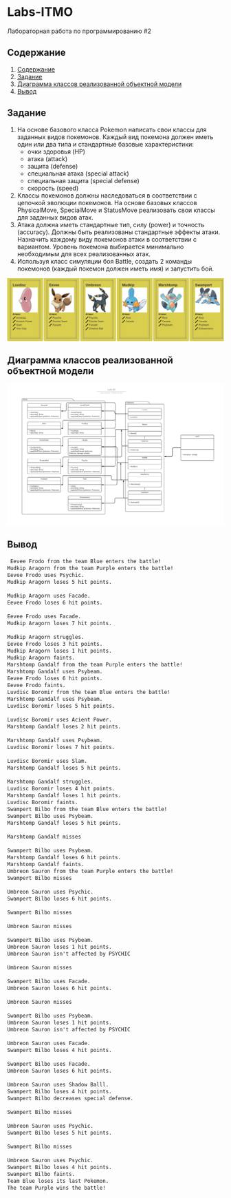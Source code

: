 # Labs-ITMO
Лабораторная работа по программированию #2 

## Содержание

1. [Содержание](#содержание)
1. [Задание](#задание)
1. [Диаграмма классов реализованной объектной модели](#диаграмма)
1. [Вывод ](#вывод)

## Задание

1. На основе базового класса Pokemon написать свои классы для заданных видов покемонов. Каждый вид покемона должен иметь один или два типа и стандартные базовые характеристики:
   * очки здоровья (HP)
   * атака (attack)
   * защита (defense)
   * специальная атака (special attack)
   * специальная защита (special defense)
   * скорость (speed)
2. Классы покемонов должны наследоваться в соответствии с цепочкой эволюции покемонов. На основе базовых классов PhysicalMove, SpecialMove и StatusMove реализовать свои классы для заданных видов атак.
3. Атака должна иметь стандартные тип, силу (power) и точность (accuracy). Должны быть реализованы стандартные эффекты атаки. Назначить каждому виду покемонов атаки в соответствии с вариантом. Уровень покемона выбирается минимально необходимым для всех реализованных атак.
4. Используя класс симуляции боя Battle, создать 2 команды покемонов (каждый покемон должен иметь имя) и запустить бой.


<p align="center">
    <img src = "https://github.com/anya-yarusova/Labs-ITMO/blob/lab_02/sources/task_lab_02.png"/>
</p>


## Диаграмма классов реализованной объектной модели

<p align="center">
    <img src = "https://github.com/anya-yarusova/Labs-ITMO/blob/lab_02/sources/diagrama_lab_02.png"/>
</p>

## Вывод 

```
 Eevee Frodo from the team Blue enters the battle!
Mudkip Aragorn from the team Purple enters the battle!
Eevee Frodo uses Psychic. 
Mudkip Aragorn loses 5 hit points.

Mudkip Aragorn uses Facade. 
Eevee Frodo loses 6 hit points.

Eevee Frodo uses Facade. 
Mudkip Aragorn loses 7 hit points.

Mudkip Aragorn struggles. 
Eevee Frodo loses 3 hit points.
Mudkip Aragorn loses 1 hit points.
Mudkip Aragorn faints.
Marshtomp Gandalf from the team Purple enters the battle!
Marshtomp Gandalf uses Psybeam. 
Eevee Frodo loses 6 hit points.
Eevee Frodo faints.
Luvdisc Boromir from the team Blue enters the battle!
Marshtomp Gandalf uses Psybeam. 
Luvdisc Boromir loses 5 hit points.

Luvdisc Boromir uses Acient Power. 
Marshtomp Gandalf loses 2 hit points.

Marshtomp Gandalf uses Psybeam. 
Luvdisc Boromir loses 7 hit points.

Luvdisc Boromir uses Slam. 
Marshtomp Gandalf loses 5 hit points.

Marshtomp Gandalf struggles. 
Luvdisc Boromir loses 4 hit points.
Marshtomp Gandalf loses 1 hit points.
Luvdisc Boromir faints.
Swampert Bilbo from the team Blue enters the battle!
Swampert Bilbo uses Psybeam. 
Marshtomp Gandalf loses 5 hit points.

Marshtomp Gandalf misses

Swampert Bilbo uses Psybeam. 
Marshtomp Gandalf loses 6 hit points.
Marshtomp Gandalf faints.
Umbreon Sauron from the team Purple enters the battle!
Swampert Bilbo misses

Umbreon Sauron uses Psychic. 
Swampert Bilbo loses 6 hit points.

Swampert Bilbo misses

Umbreon Sauron misses

Swampert Bilbo uses Psybeam. 
Umbreon Sauron loses 1 hit points.
Umbreon Sauron isn't affected by PSYCHIC

Umbreon Sauron misses

Swampert Bilbo uses Facade. 
Umbreon Sauron loses 6 hit points.

Umbreon Sauron misses

Swampert Bilbo uses Psybeam. 
Umbreon Sauron loses 1 hit points.
Umbreon Sauron isn't affected by PSYCHIC

Umbreon Sauron uses Facade. 
Swampert Bilbo loses 4 hit points.

Swampert Bilbo uses Facade. 
Umbreon Sauron loses 6 hit points.

Umbreon Sauron uses Shadow Balll. 
Swampert Bilbo loses 4 hit points.
Swampert Bilbo decreases special defense.

Swampert Bilbo misses

Umbreon Sauron uses Psychic. 
Swampert Bilbo loses 5 hit points.

Swampert Bilbo misses

Umbreon Sauron uses Psychic. 
Swampert Bilbo loses 4 hit points.
Swampert Bilbo faints.
Team Blue loses its last Pokemon.
The team Purple wins the battle!


```

